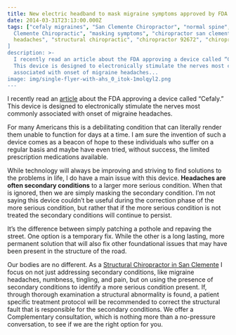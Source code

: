 ```yaml
---
title: New electric headband to mask migraine symptoms approved by FDA
date: 2014-03-31T23:13:00.000Z
tags: ["cefaly migraines", "San Clemente Chiropractor", "normal spine", "San
  Clemente Chiropractic", "masking symptoms", "chiropractor san clemente", migraine
  headaches", "structural chiropractic", "chiropractor 92672", "chiropractor 92673"
]
description: >-
  I recently read an article about the FDA approving a device called “Cefaly.”
  This device is designed to electronically stimulate the nerves most commonly
  associated with onset of migraine headaches...
image: img/single-flyer-with-ahs_0_itok-1molqyl2.png
---
```

I recently read an [article](http://www.activebeat.com/health-news/fda-approves-electric-headband-that-treats-migraines/ "cefaly") about the FDA approving a device called “Cefaly.” This device is designed to electronically stimulate the nerves most commonly associated with onset of migraine headaches.

For many Americans this is a debilitating condition that can literally render them unable to function for days at a time. I am sure the invention of such a device comes as a beacon of hope to these individuals who suffer on a regular basis and maybe have even tried, without success, the limited prescription medications available.

While technology will always be improving and striving to find solutions to the problems in life, I do have a main issue with this device. **Headaches are often secondary conditions** to a larger more serious condition. When that is ignored, then we are simply masking the secondary condition. I’m not saying this device couldn’t be useful during the correction phase of the more serious condition, but rather that if the more serious condition is not treated the secondary conditions will continue to persist.

It’s the difference between simply patching a pothole and repaving the street. One option is a temporary fix. While the other is a long lasting, more permanent solution that will also fix other foundational issues that may have been present in the structure of the road.

Our bodies are no different. As a [Structural Chiropractor in San Clemente](../index.html "Structural Chiropractor in San Clemente") I focus on not just addressing secondary conditions, like migraine headaches, numbness, tingling, and pain, but on using the presence of secondary conditions to identify a more serious condition present. If, through thorough examination a structural abnormality is found, a patient specific treatment protocol will be recommended to correct the structural fault that is responsible for the secondary conditions. We offer a Complementary consultation, which is nothing more than a no-pressure conversation, to see if we are the right option for you.